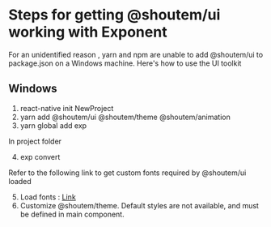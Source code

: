 # Steps for getting @shoutem/ui working with Exponent #

For an unidentified reason , yarn and npm are unable to add @shoutem/ui to package.json on a Windows machine.
Here's how to use the UI toolkit

## Windows ##

1. react-native init NewProject
2. yarn add @shoutem/ui @shoutem/theme @shoutem/animation
3. yarn global add exp

In project folder

4. exp convert

Refer to the following link to get custom fonts required by @shoutem/ui loaded

5. Load fonts : [Link](https://github.com/exponentjs/shoutem-example/blob/master/main.js#L20-L36)
6. Customize @shoutem/theme. Default styles are not available, and must be defined in main component.